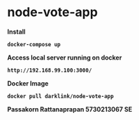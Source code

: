 # node-vote-app

<b>Install

```
docker-compose up
```

<b>Access local server running on docker
```
http://192.168.99.100:3000/
```

<b>Docker Image
```
docker pull darklink/node-vote-app
```

Passakorn Rattanaprapan
5730213067 SE
